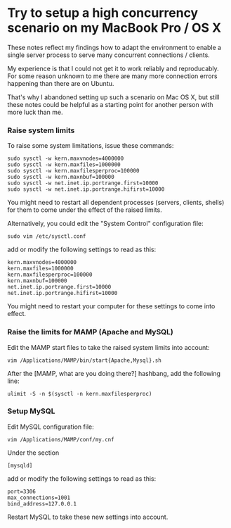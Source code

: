 # Try to setup a high concurrency scenario on my MacBook Pro / OS X

These notes reflect my findings how to adapt the environment to enable a single server process to serve many concurrent connections / clients.

My experience is that I could not get it to work reliably and reproducably. For some reason unknown to me there are many more connection errors happening than there are on Ubuntu. 

That's why I abandoned setting up such a scenario on Mac OS X, but still these notes could be helpful as a starting point for another person with more luck than me.

### Raise system limits

To raise some system limitations, issue these commands:

    sudo sysctl -w kern.maxvnodes=4000000
    sudo sysctl -w kern.maxfiles=1000000
    sudo sysctl -w kern.maxfilesperproc=100000
    sudo sysctl -w kern.maxnbuf=100000
    sudo sysctl -w net.inet.ip.portrange.first=10000
    sudo sysctl -w net.inet.ip.portrange.hifirst=10000

You might need to restart all dependent processes (servers, clients, shells) 
for them to come under the effect of the raised limits.

Alternatively, you could edit the "System Control" configuration file:

    sudo vim /etc/sysctl.conf
    
add or modify the following settings to read as this:

    kern.maxvnodes=4000000
    kern.maxfiles=1000000
    kern.maxfilesperproc=100000
    kern.maxnbuf=100000
    net.inet.ip.portrange.first=10000
    net.inet.ip.portrange.hifirst=10000

You might need to restart your computer for these settings to come into effect.

### Raise the limits for MAMP (Apache and MySQL)

Edit the MAMP start files to take the raised system limits into account:

    vim /Applications/MAMP/bin/start{Apache,Mysql}.sh

After the [MAMP, what are you doing there?] hashbang, add the following line:

    ulimit -S -n $(sysctl -n kern.maxfilesperproc)

### Setup MySQL

Edit MySQL configuration file:

    vim /Applications/MAMP/conf/my.cnf

Under the section

    [mysqld]

add or modify the following settings to read as this:

    port=3306
    max_connections=1001
    bind_address=127.0.0.1

Restart MySQL to take these new settings into account.

